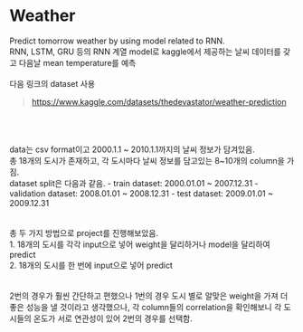 # Weather

Predict tomorrow weather by using model related to RNN.   
RNN, LSTM, GRU 등의 RNN 계열 model로 kaggle에서 제공하는 날씨 데이터를 갖고 다음날 mean temperature를 예측  
<br/>
다음 링크의 dataset 사용   
> https://www.kaggle.com/datasets/thedevastator/weather-prediction   
<br/>
<br/>
<br/>
data는 csv format이고 2000.1.1 ~ 2010.1.1까지의 날씨 정보가 담겨있음.<br/>
총 18개의 도시가 존재하고, 각 도시마다 날씨 정보를 담고있는 8~10개의 column을 가짐.<br/>
dataset split은 다음과 같음.   
- train dataset: 2000.01.01 ~ 2007.12.31   
- validation dataset: 2008.01.01 ~ 2008.12.31   
- test dataset: 2009.01.01 ~ 2009.12.31   
<br/>  
<br/>
<br/>
총 두 가지 방법으로 project를 진행해보았음.<br/>
1. 18개의 도시를 각각 input으로 넣어 weight을 달리하거나 model을 달리하여 predict<br/>
2. 18개의 도시를 한 번에 input으로 넣어 predict<br/>
<br/>
<br/>
2번의 경우가 훨씬 간단하고 편했으나 1번의 경우 도시 별로 알맞은 weight을 가져 더 좋은 성능을 낼 것이라고 생각했으나, 각 column들의 correlation을 확인해보니 각 도시들의 온도가 서로 연관성이 있어 2번의 경우를 선택함.   
